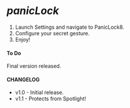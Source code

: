 # *panicLock*

1. Launch Settings and navigate to PanicLock8.
2. Configure your secret gesture.
3. Enjoy!


#### To Do ####
Final version released.

#### CHANGELOG ####
* v1.0 - Initial release.
* v1.1 - Protects from Spotlight!
